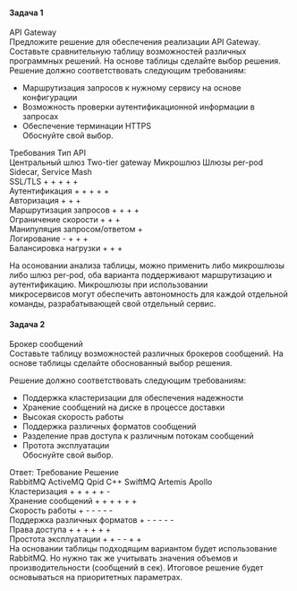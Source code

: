 #### Задача 1  
API Gateway  
Предложите решение для обеспечения реализации API Gateway. Составьте сравнительную таблицу возможностей различных программных решений. На основе таблицы сделайте выбор решения.  
Решение должно соответствовать следующим требованиям:  
- Маршрутизация запросов к нужному сервису на основе конфигурации  
- Возможность проверки аутентификационной информации в запросах  
- Обеспечение терминации HTTPS  
Обоснуйте свой выбор.  

Требования                                                                 Тип API	                  
                                      Центральный шлюз	Two-tier gateway	Микрошлюз	  Шлюзы per-pod	    Sidecar, Service Mash  
SSL/TLS	                                +                	+               	+       	  +	                  +  
Аутентификация	                        +               	+                	+         	+                 	+  
Авторизация	                            +               	+	                                            		+  
Маршрутизация запросов	                +               	+               	+          	+	  
Ограничение скорости	                  +	              	                  +          	+	  
Манипуляция запросом/ответом	          +				  
Логирование	                            -	                +		                          +	                  +  
Балансировка нагрузки		                                  +	                +		                            +  
                                
На осоновании анализа таблицы, можно применить либо микрошлюзы либо шлюз per-pod, оба варианта поддерживают маршрутизацию и аутентификацию. Микрошлюзы при использовании  
микросервисов могут обеспечить автономность для каждой отдельной команды, разрабатывающей свой отдельный сервис.  

#### Задача 2  
Брокер сообщений  
Составьте таблицу возможностей различных брокеров сообщений. На основе таблицы сделайте обоснованный выбор решения.  

Решение должно соответствовать следующим требованиям:  
- Поддержка кластеризации для обеспечения надежности  
- Хранение сообщений на диске в процессе доставки  
- Высокая скорость работы  
- Поддержка различных форматов сообщений  
- Разделение прав доступа к различным потокам сообщений  
- Протота эксплуатации  
Обоснуйте свой выбор.   

Ответ:
Требование                                            	               Решение  
                              RabbitMQ	    ActiveMQ	    Qpid C++	    SwiftMQ   	Artemis	    Apollo  
Кластеризация	                  +	            +           	+           	+         	+         	-  
Хранение сообщений	            +            	+           	+           	+         	+         	+  
Скорость работы	                +           	-           	-           	-         	-         	-  
Поддержка различных форматов	  +           	-           	-           	-         	-         	-  
Права доступа	                  +           	+            	+           	+         	+         	+  
Простота эксплуатации	          +           	+           	-           	-         	+         	+  
На основании таблицы подходящим вариантом будет использование RabbitMQ. 
Но нужно так же учитывать значения объемов и производительности (сообщений в сек). Итоговое решение будет основываться на приоритетных параметрах.  

